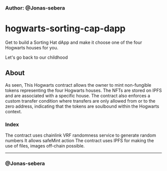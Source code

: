 ### Author: @Jonas-sebera

# hogwarts-sorting-cap-dapp
Get to build a Sorting Hat dApp and make it choose one of the four Hogwarts houses for you.

Let's go back to our childhood

## About 
As seen, This Hogwarts contract allows the owner to mint non-fungible tokens representing the four Hogwarts houses. The NFTs are stored on IPFS and are associated with a specific house. The contract also enforces a custom transfer condition where transfers are only allowed from or to the zero address, indicating that the tokens are soulbound within the Hogwarts context.

### Index
  The contract uses chainlink VRF randomness service to generate random numbers
  It allows safeMint action
  The contract uses IPFS for making the use of files, images off-chain possible.
  
<hr>

### @Jonas-sebera